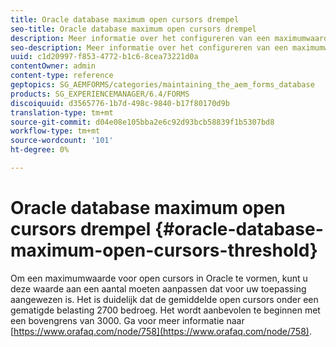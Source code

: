 ```yaml
---
title: Oracle database maximum open cursors drempel
seo-title: Oracle database maximum open cursors drempel
description: Meer informatie over het configureren van een maximumwaarde voor open cursors in Oracle.
seo-description: Meer informatie over het configureren van een maximumwaarde voor open cursors in Oracle.
uuid: c1d20997-f853-4772-b1c6-8cea73221d0a
contentOwner: admin
content-type: reference
geptopics: SG_AEMFORMS/categories/maintaining_the_aem_forms_database
products: SG_EXPERIENCEMANAGER/6.4/FORMS
discoiquuid: d3565776-1b7d-498c-9840-b17f80170d9b
translation-type: tm+mt
source-git-commit: d04e08e105bba2e6c92d93bcb58839f1b5307bd8
workflow-type: tm+mt
source-wordcount: '101'
ht-degree: 0%

---
```



# Oracle database maximum open cursors drempel {#oracle-database-maximum-open-cursors-threshold}

Om een maximumwaarde voor open cursors in Oracle te vormen, kunt u deze waarde aan een aantal moeten aanpassen dat voor uw toepassing aangewezen is. Het is duidelijk dat de gemiddelde open cursors onder een gematigde belasting 2700 bedroeg. Het wordt aanbevolen te beginnen met een bovengrens van 3000. Ga voor meer informatie naar [https://www.orafaq.com/node/758](https://www.orafaq.com/node/758).
